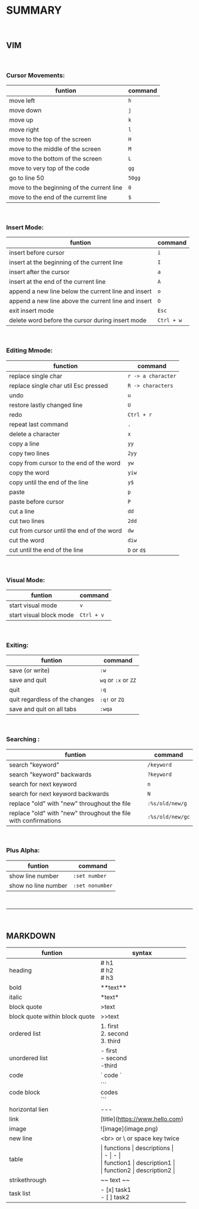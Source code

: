 # SUMMARY

<br>

## VIM

<br>

### Cursor Movements:
| funtion | command |
| - | - |
| move left | `h` |
| move down | `j` |
| move up | `k`|`
| move right | `l` |
| move to the top of the screen | `H` |
| move to the middle of the screen | `M` |
| move to the bottom of the screen | `L` |
| move to very top of the code | `gg` |
| go to line 50 | `50gg` |
| move to the beginning of the current line | `0` |
| move to the end of the curremt line | `$` |

<br>

### Insert Mode:
| funtion | command |
| - | - |
| insert before cursor | `i` |
| insert at the beginning of the current line | `I`|
| insert after the cursor | `a` |
| insert at the end of the current line | `A` |
| append a new line below the current line and insert | `o` |
| append a new line above the current line and insert  | `O` |
| exit insert mode |`Esc` |
| delete word before the cursor during insert mode | `Ctrl + w` |

<br>

### Editing Mmode:
| function | command |
| - | - |
| replace single char | `r -> a character` |
| replace single char util Esc pressed | `R -> characters` |
| undo | `u` |
| restore lastly changed line | `U` |
| redo | `Ctrl + r` |
| repeat last command | `.` |
| delete a character | `x` |
| copy a line | `yy` |
| copy two lines | `2yy` | 
| copy from cursor to the end of the word | `yw` | 
| copy the word | `yiw` |
| copy until the end of the line | `y$` |
| paste | `p` |
| paste before cursor | `P` |
| cut a line | `dd` |
| cut two lines | `2dd` |
| cut from cursor until the end of the word | `dw` |
| cut the word | `diw` |
| cut until the end of the line | `D` or `d$` | 

<br>

### Visual Mode: 
| funtion | command |
| - | - | 
| start visual mode | `v` |
| start visual block mode | `Ctrl + v` |

<br>

### Exiting:
| funtion | command |
| - | - |
| save (or write) | `:w` |
| save and quit | `wq` or `:x` or `ZZ` |
| quit | `:q` |]
| quit regardless of the changes | `:q!` or `ZQ` |
| save and quit on all tabs | `:wqa` |

<br>

### Searching :
| funtion | command |
| - | - |
| search "keyword" | `/keyword` |
| search "keyword" backwards | `?keyword` |
| search for next keyword | `n` |
| search for next keyword backwards | `N` |
| replace "old" with "new" throughout the file | `:%s/old/new/g` |
| replace "old" with "new" throughout the file with confirmations | `:%s/old/new/gc` |

<br>


### Plus Alpha: 
| funtion | command |
| - | - |
| show line number | `:set number` |
| show no line number | `:set nonumber` |


<br>

---

<br>

## MARKDOWN
| funtion | syntax |
| - | - |
| heading | # h1 <br> # h2 <br> # h3|
| bold | \*\*text** |
| italic | \*text* |
| block quote | >text|
| block quote within block quote | >>text |
| ordered list | 1. first <br> 2. second <br> 3. third |
| unordered list | - first <br> - second <br> -third |
| code | \` code ` |
| code block | \``` <br> codes <br>\``` |
| horizontal lien | --- |
| link | \[title](https://www.hello.com) |
| image | \!\[image](image.png) |
| new line | \<br> or \ or space key twice|
| table | \| functions \| descriptions \| <br> \| - \| - \| <br> \| function1 \| description1 \| <br> \| function2 \| description2 \|
| strikethrough | \~\~ text ~~ |
| task list | - [x] task1 <br>- [ ] task2 |
